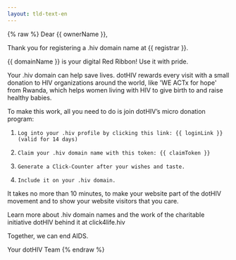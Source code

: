 ```yaml
---
layout: tld-text-en
---
```


{% raw %}
Dear {{ ownerName }},

Thank you for registering a .hiv domain name at {{ registrar }}.

{{ domainName }} is your digital Red Ribbon! Use it with pride.

Your .hiv domain can help save lives. dotHIV rewards every visit with a small donation to HIV organizations around the world, like 'WE ACTx for hope' from Rwanda, which helps women living with HIV to give birth to and raise healthy babies.
 
To make this work, all you need to do is join dotHIV’s micro donation program:

1)     Log into your .hiv profile by clicking this link: {{ loginLink }} (valid for 14 days)  
2)     Claim your .hiv domain name with this token: {{ claimToken }}  
3)     Generate a Click-Counter after your wishes and taste.  
4)     Include it on your .hiv domain. 

It takes no more than 10 minutes, to make your website part of the dotHIV movement and to show your website visitors that you care.
 
Learn more about .hiv domain names and the work of the charitable initiative dotHIV behind it  at click4life.hiv
 
Together, we can end AIDS.
 
Your dotHIV Team
{% endraw %}
